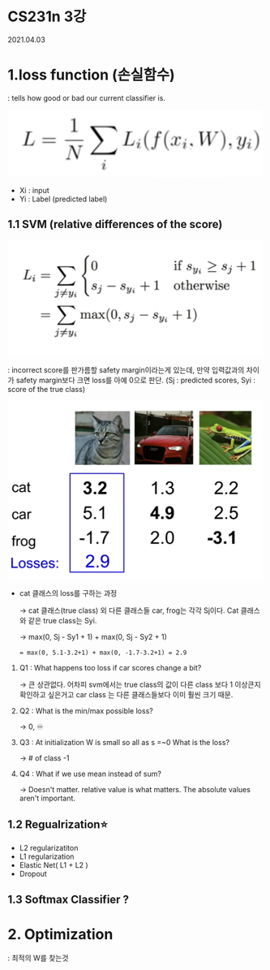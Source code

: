 # CS231n 3강

2021.04.03

# 1.loss function (손실함수)

: tells how good or bad our current classifier is.

![CS231n%203%E1%84%80%E1%85%A1%E1%86%BC%20aa006128edb84d6d89a66b3a74b7f1ff/_2021-04-04__12.16.59.png](./img/_2021-04-04__12.16.59.png)

- Xi : input
- Yi : Label (predicted label)

## 1.1 SVM (relative differences of the score)

![CS231n%203%E1%84%80%E1%85%A1%E1%86%BC%20aa006128edb84d6d89a66b3a74b7f1ff/_2021-04-04__12.20.55.png](./img/_2021-04-04__12.20.55.png)

: incorrect score를 판가름할 safety margin이라는게 있는데, 만약 입력값과의 차이가 safety margin보다 크면 loss를 아예 0으로 판단. (Sj : predicted scores, Syi : score of the true class)

![CS231n%203%E1%84%80%E1%85%A1%E1%86%BC%20aa006128edb84d6d89a66b3a74b7f1ff/_2021-04-04__12.25.52.png](./img/_2021-04-04__12.25.52.png)

- cat 클래스의 loss를 구하는 과정

    → cat 클래스(true class) 외 다른 클래스들 car, frog는 각각 Sj이다. Cat 클래스와 같은 true class는 Syi.

    → max(0, Sj - Sy1 + 1) + max(0, Sj - Sy2 + 1)

      = max(0, 5.1-3.2+1) + max(0, -1.7-3.2+1) = 2.9

1. Q1 : What happens too loss if car scores change a bit? 

    → 큰 상관없다. 어차피 svm에서는 true class의 값이 다른 class 보다 1 이상큰지 확인하고 싶은거고 car class 는 다른 클래스들보다 이미 훨씬 크기 때문.

2. Q2 : What is the min/max possible loss?

    → 0, ♾️

3. Q3 : At initialization W is small so all as s =~0 What is the loss?

    → # of class -1

4. Q4 : What if we use mean instead of sum?

    → Doesn't matter. relative value is what matters. The absolute values aren't important.

## 1.2 Regualrization⭐️

- L2 regularizatiton
- L1 regularization
- Elastic Net( L1 + L2 )
- Dropout

## 1.3 Softmax Classifier ?

# 2. Optimization

: 최적의 W를 찾는것
